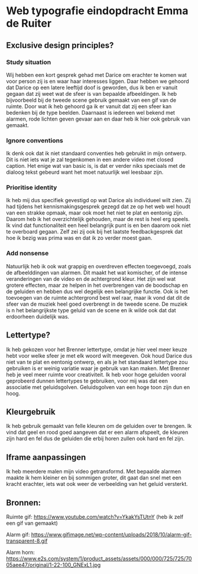# Web typografie eindopdracht Emma de Ruiter

## Exclusive design principles?
### Study situation
Wij hebben een kort gesprek gehad met Darice om erachter te komen wat voor person zij is en waar haar interesses liggen. Daar hebben we gehoord dat Darice op een latere leeftijd doof is geworden, dus ik ben er vanuit gegaan dat zij weet wat de sfeer is van bepaalde afbeeldingen. Ik heb bijvoorbeeld bij de tweede scene gebruik gemaakt van een gif van de ruimte. Door wat ik heb gehoord ga ik er vanuit dat zij een sfeer kan bedenken bij de type beelden.
Daarnaast is iedereen wel bekend met alarmen, rode lichten geven gevaar aan en daar heb ik hier ook gebruik van gemaakt.

### Ignore conventions
Ik denk ook dat ik niet standaard conventies heb gebruikt in mijn ontwerp. Dit is niet iets wat je zal tegenkomen in een andere video met closed caption. Het enige wat van basic is, is dat er verder niks speciaals met de dialoog tekst gebeurd want het moet natuurlijk wel leesbaar zijn. 

### Prioritise identity
Ik heb mij dus specifiek gevestigd op wat Darice als individueel wilt zien. Zij had tijdens het kennismakingsgesprek gezegd dat ze op het web wel houdt van een strakke opmaak, maar ook moet het niet te plat en eentonig zijn. Daarom heb ik het overzichtelijk gehouden, maar de rest is heel erg speels. Ik vind dat functionaliteit een heel belangrijk punt is en ben daarom ook niet te overboard gegaan. Zelf zei zij ook bij het laatste feedbackgesprek dat hoe ik bezig was prima was en dat ik zo verder moest gaan. 

### Add nonsense
Natuurlijk heb ik ook wat grappig en overdreven effecten toegevoegd, zoals de afbeelddingen van alarmen. Dit maakt het wat komischer, of de intense veranderingen van de video en de achtergrond kleur. Het zijn wel wat grotere effecten, maar ze helpen in het overbrengen van de boodschap en de geluiden en hebben dus wel degelijk een belangrijke functie. Ook is het toevoegen van de ruimte achtergrond best wel raar, maar ik vond dat dit de sfeer van de muziek heel goed overbrengt in de tweede scene. De muziek is n het belangrijkste type geluid van de scene en ik wilde ook dat dat erdoorheen duidelijk was.

## Lettertype?
Ik heb gekozen voor het Brenner lettertype, omdat je hier veel meer keuze hebt voor welke sfeer je met elk woord wilt meegeven. Ook houd Darice dus niet van te plat en eentonig ontwerp, en als je het standaard lettertype zou gebruiken is er weinig variatie waar je gebruik van kan maken. Met Brenner heb je veel meer ruimte voor creativiteit. Ik heb voor hoge geluiden vooral geprobeerd dunnen lettertypes te gebruiken, voor mij was dat een associatie met geluidsgolven. Geluidsgolven van een hoge toon zijn dun en hoog. 

## Kleurgebruik
Ik heb gebruik gemaakt van felle kleuren om de geluiden over te brengen. Ik vind dat geel en rood goed aangeven dat er een alarm afspeelt, de kleuren zijn hard en fel dus de geluiden die erbij horen zullen ook hard en fel zijn.

## Iframe aanpassingen
Ik heb meerdere malen mijn video getransformd. Met bepaalde alarmen maakte ik hem kleiner en bij sommigen groter, dit gaat dan snel met een kracht erachter, iets wat ook weer de verbeelding van het geluid versterkt.

## Bronnen:
Ruimte gif: https://www.youtube.com/watch?v=YkakYsTUtnY (heb ik zelf een gif van gemaakt)

Alarm gif: https://www.gifimage.net/wp-content/uploads/2018/10/alarm-gif-transparent-8.gif

Alarm horn: https://www.e2s.com/system/1/product_assets/assets/000/000/725/725/7005aee47/original/1-22-100_GNExL1.jpg
